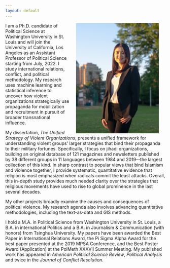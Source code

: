 ```yaml
---
layout: default
---
```


<img align="right" src="files/portrait2.jpg" hspace="20"  width="261" height="348" >

<p>I am a Ph.D. candidate of Political Science at Washington University in St. Louis and will join the University of California, Los Angeles as an Assistant Professor of Political Science starting from July, 2022. I study international relations, conflict, and political methodology. My research uses machine learning and statistical inference to uncover how violent organizations strategically use propaganda for mobilization and recruitment in pursuit of broader transnational influence.</p>

<p>My dissertation, <i>The Unified Strategy of Violent Organizations</i>, presents a unified framework for understanding violent groups' larger strategies that bind their propaganda to their military fortunes. Specifically, I focus on jihadi organizations, building an original database of 121 magazines and newsletters published by 38 different groups in 11 languages between 1984 and 2019--the largest collection of this kind. In sharp contrast to popular views that bind Islamism and violence together, I provide systematic, quantitative evidence that religion is most emphasized when radicals commit the least attacks. Overall, this in-depth study provides much needed clarity over the strategies that religious movements have used to rise to global prominence in the last several decades.</p>

<p>My other projects broadly examine the causes and consequences of political violence. My research agenda also involves advancing quantitative methodologies, including the text-as-data and GIS methods.</p>

<p>I hold a M.A. in Political Science from Washington University in St. Louis, a B.A. in international Politics and a B.A. in Journalism & Communication (with honors) from Tsinghua University. My papers have been awarded the Best Paper in International Relations Award, the Pi Sigma Alpha Award for the best paper presented at the 2019 MPSA Conference, and the Best Poster Award (Application) at the PolMeth XXXVII Summer Meeting. My published work has appeared in <i>American Political Science Review</i>, <i>Political Analysis</i> and twice in the <i>Journal of Conflict Resolution</i>.</p>